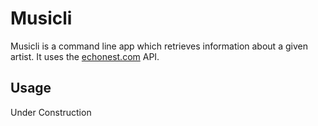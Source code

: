 # Musicli

Musicli is a command line app which retrieves information about a given artist. It uses the [echonest.com](http://echonest.com) API.  

## Usage

Under Construction